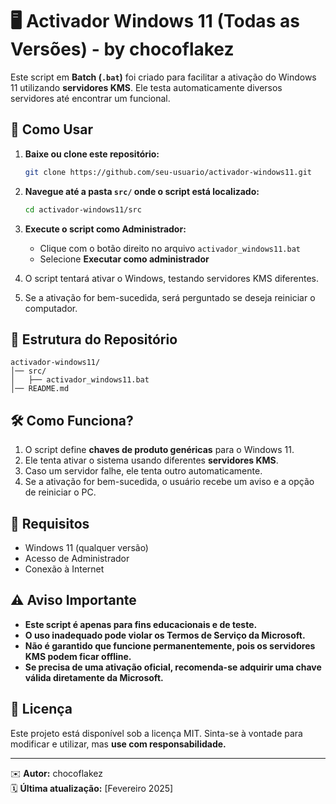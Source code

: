 # 🖥️ Activador Windows 11 (Todas as Versões) - by chocoflakez

Este script em **Batch (`.bat`)** foi criado para facilitar a ativação do Windows 11 utilizando **servidores KMS**. Ele testa automaticamente diversos servidores até encontrar um funcional.

## 🚀 Como Usar

1. **Baixe ou clone este repositório:**
   ```sh
   git clone https://github.com/seu-usuario/activador-windows11.git
   ```
2. **Navegue até a pasta `src/` onde o script está localizado:**
   ```sh
   cd activador-windows11/src
   ```
3. **Execute o script como Administrador:**
   - Clique com o botão direito no arquivo `activador_windows11.bat`
   - Selecione **Executar como administrador**
   
4. O script tentará ativar o Windows, testando servidores KMS diferentes.

5. Se a ativação for bem-sucedida, será perguntado se deseja reiniciar o computador.

## 💁️ Estrutura do Repositório

```
activador-windows11/
│── src/
│   ├── activador_windows11.bat
│── README.md
```

## 🛠️ Como Funciona?

1. O script define **chaves de produto genéricas** para o Windows 11.
2. Ele tenta ativar o sistema usando diferentes **servidores KMS**.
3. Caso um servidor falhe, ele tenta outro automaticamente.
4. Se a ativação for bem-sucedida, o usuário recebe um aviso e a opção de reiniciar o PC.

## 📌 Requisitos

- Windows 11 (qualquer versão)
- Acesso de Administrador
- Conexão à Internet

## ⚠️ Aviso Importante

- **Este script é apenas para fins educacionais e de teste.**
- **O uso inadequado pode violar os Termos de Serviço da Microsoft.**
- **Não é garantido que funcione permanentemente, pois os servidores KMS podem ficar offline.**
- **Se precisa de uma ativação oficial, recomenda-se adquirir uma chave válida diretamente da Microsoft.**

## 📝 Licença

Este projeto está disponível sob a licença MIT. Sinta-se à vontade para modificar e utilizar, mas **use com responsabilidade.**

---
✉️ **Autor:** chocoflakez  
🗓️ **Última atualização:** [Fevereiro 2025]

